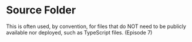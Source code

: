 # Source Folder

This is often used, by convention, for files that do NOT need to be publicly available nor deployed, such as TypeScript files. (Episode 7)
